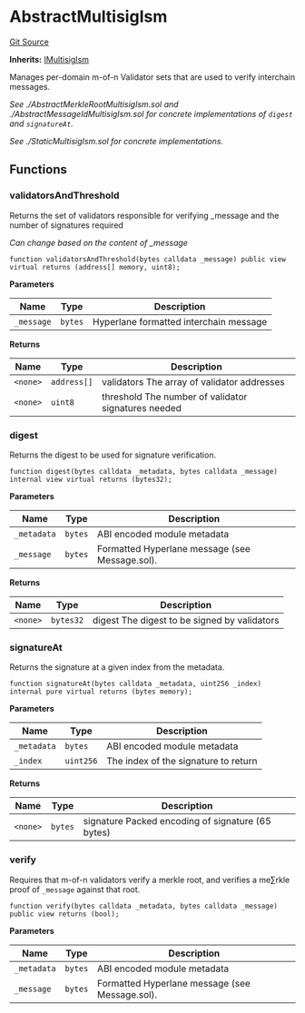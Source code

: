 # AbstractMultisigIsm
[Git Source](https://github.com/hyperlane-xyz/hyperlane-monorepo/blob/60f321f452052881dce4e22999022e11fc117456/contracts/isms/multisig/AbstractMultisigIsm.sol)

**Inherits:**
[IMultisigIsm](/contracts/interfaces/isms/IMultisigIsm.sol/interface.IMultisigIsm.md)

Manages per-domain m-of-n Validator sets that are used to verify
interchain messages.

*See ./AbstractMerkleRootMultisigIsm.sol and ./AbstractMessageIdMultisigIsm.sol
for concrete implementations of `digest` and `signatureAt`.*

*See ./StaticMultisigIsm.sol for concrete implementations.*


## Functions
### validatorsAndThreshold

Returns the set of validators responsible for verifying _message
and the number of signatures required

*Can change based on the content of _message*


```solidity
function validatorsAndThreshold(bytes calldata _message) public view virtual returns (address[] memory, uint8);
```
**Parameters**

|Name|Type|Description|
|----|----|-----------|
|`_message`|`bytes`|Hyperlane formatted interchain message|

**Returns**

|Name|Type|Description|
|----|----|-----------|
|`<none>`|`address[]`|validators The array of validator addresses|
|`<none>`|`uint8`|threshold The number of validator signatures needed|


### digest

Returns the digest to be used for signature verification.


```solidity
function digest(bytes calldata _metadata, bytes calldata _message) internal view virtual returns (bytes32);
```
**Parameters**

|Name|Type|Description|
|----|----|-----------|
|`_metadata`|`bytes`|ABI encoded module metadata|
|`_message`|`bytes`|Formatted Hyperlane message (see Message.sol).|

**Returns**

|Name|Type|Description|
|----|----|-----------|
|`<none>`|`bytes32`|digest The digest to be signed by validators|


### signatureAt

Returns the signature at a given index from the metadata.


```solidity
function signatureAt(bytes calldata _metadata, uint256 _index) internal pure virtual returns (bytes memory);
```
**Parameters**

|Name|Type|Description|
|----|----|-----------|
|`_metadata`|`bytes`|ABI encoded module metadata|
|`_index`|`uint256`|The index of the signature to return|

**Returns**

|Name|Type|Description|
|----|----|-----------|
|`<none>`|`bytes`|signature Packed encoding of signature (65 bytes)|


### verify

Requires that m-of-n validators verify a merkle root,
and verifies a me∑rkle proof of `_message` against that root.


```solidity
function verify(bytes calldata _metadata, bytes calldata _message) public view returns (bool);
```
**Parameters**

|Name|Type|Description|
|----|----|-----------|
|`_metadata`|`bytes`|ABI encoded module metadata|
|`_message`|`bytes`|Formatted Hyperlane message (see Message.sol).|


